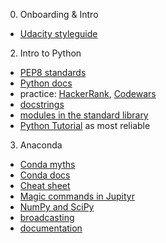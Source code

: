 0. Onboarding & Intro
- [Udacity styleguide](https://udacity.github.io/frontend-nanodegree-styleguide/)

2. Intro to Python
- [PEP8 standards](https://www.python.org/dev/peps/pep-0008/)
- [Python docs](https://docs.python.org/3)
- practice: [HackerRank](https://www.hackerrank.com/), [Codewars](https://www.codewars.com/)
- [docstrings](https://www.python.org/dev/peps/pep-0257/)
- [modules in the standard library](https://docs.python.org/3/library/)
- [Python Tutorial](https://docs.python.org/3/tutorial/) as most reliable

3. Anaconda
- [Conda myths](https://jakevdp.github.io/blog/2016/08/25/conda-myths-and-misconceptions/)
- [Conda docs](https://docs.conda.io/projects/conda/en/latest/)
- [Cheat sheet](https://docs.conda.io/projects/conda/en/latest/user-guide/cheatsheet.html)
- [Magic commands in Jupityr](https://ipython.readthedocs.io/en/stable/interactive/magics.html)
- [NumPy and SciPy](https://docs.scipy.org/)
- [broadcasting](https://docs.scipy.org/doc/numpy-1.13.0/user/basics.broadcasting.html)
- [documentation](https://pandas.pydata.org/pandas-docs/stable/)

